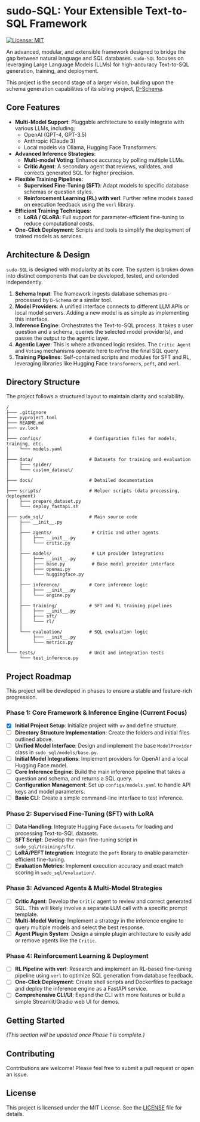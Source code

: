 # sudo-SQL: Your Extensible Text-to-SQL Framework

[![License: MIT](https://img.shields.io/badge/License-MIT-yellow.svg)](https://opensource.org/licenses/MIT)

An advanced, modular, and extensible framework designed to bridge the gap between natural language and SQL databases. `sudo-SQL` focuses on leveraging Large Language Models (LLMs) for high-accuracy Text-to-SQL generation, training, and deployment.

This project is the second stage of a larger vision, building upon the schema generation capabilities of its sibling project, [D-Schema](https://github.com/sido-meet/D-Schema).

## Core Features

-   **Multi-Model Support**: Pluggable architecture to easily integrate with various LLMs, including:
    -   OpenAI (GPT-4, GPT-3.5)
    -   Anthropic (Claude 3)
    -   Local models via Ollama, Hugging Face Transformers.
-   **Advanced Inference Strategies**:
    -   **Multi-model Voting**: Enhance accuracy by polling multiple LLMs.
    -   **Critic Agent**: A secondary agent that reviews, validates, and corrects generated SQL for higher precision.
-   **Flexible Training Pipelines**:
    -   **Supervised Fine-Tuning (SFT)**: Adapt models to specific database schemas or question styles.
    -   **Reinforcement Learning (RL) with verl**: Further refine models based on execution feedback using the `verl` library.
-   **Efficient Training Techniques**:
    -   **LoRA / QLoRA**: Full support for parameter-efficient fine-tuning to reduce computational costs.
-   **One-Click Deployment**: Scripts and tools to simplify the deployment of trained models as services.

## Architecture & Design

`sudo-SQL` is designed with modularity at its core. The system is broken down into distinct components that can be developed, tested, and extended independently.

1.  **Schema Input**: The framework ingests database schemas pre-processed by `D-Schema` or a similar tool.
2.  **Model Providers**: A unified interface connects to different LLM APIs or local model servers. Adding a new model is as simple as implementing this interface.
3.  **Inference Engine**: Orchestrates the Text-to-SQL process. It takes a user question and a schema, queries the selected model provider(s), and passes the output to the agentic layer.
4.  **Agentic Layer**: This is where advanced logic resides. The `Critic Agent` and `Voting` mechanisms operate here to refine the final SQL query.
5.  **Training Pipelines**: Self-contained scripts and modules for SFT and RL, leveraging libraries like Hugging Face `transformers`, `peft`, and `verl`.

## Directory Structure

The project follows a structured layout to maintain clarity and scalability.

```
/
├─── .gitignore
├─── pyproject.toml
├─── README.md
├─── uv.lock
│
├─── configs/                  # Configuration files for models, training, etc.
│    └─── models.yaml
│
├─── data/                     # Datasets for training and evaluation
│    ├─── spider/
│    └─── custom_dataset/
│
├─── docs/                     # Detailed documentation
│
├─── scripts/                  # Helper scripts (data processing, deployment)
│    ├─── prepare_dataset.py
│    └─── deploy_fastapi.sh
│
├─── sudo_sql/                 # Main source code
│    ├─── __init__.py
│    │
│    ├─── agents/               # Critic and other agents
│    │    ├─── __init__.py
│    │    └─── critic.py
│    │
│    ├─── models/               # LLM provider integrations
│    │    ├─── __init__.py
│    │    ├─── base.py          # Base model provider interface
│    │    ├─── openai.py
│    │    └─── huggingface.py
│    │
│    ├─── inference/           # Core inference logic
│    │    ├─── __init__.py
│    │    └─── engine.py
│    │
│    ├─── training/            # SFT and RL training pipelines
│    │    ├─── __init__.py
│    │    ├─── sft/
│    │    └─── rl/
│    │
│    └─── evaluation/          # SQL evaluation logic
│         ├─── __init__.py
│         └─── metrics.py
│
└─── tests/                    # Unit and integration tests
     └─── test_inference.py
```

## Project Roadmap

This project will be developed in phases to ensure a stable and feature-rich progression.

### Phase 1: Core Framework & Inference Engine (Current Focus)

-   [x] **Initial Project Setup**: Initialize project with `uv` and define structure.
-   [ ] **Directory Structure Implementation**: Create the folders and initial files outlined above.
-   [ ] **Unified Model Interface**: Design and implement the base `ModelProvider` class in `sudo_sql/models/base.py`.
-   [ ] **Initial Model Integrations**: Implement providers for OpenAI and a local Hugging Face model.
-   [ ] **Core Inference Engine**: Build the main inference pipeline that takes a question and schema, and returns a SQL query.
-   [ ] **Configuration Management**: Set up `configs/models.yaml` to handle API keys and model parameters.
-   [ ] **Basic CLI**: Create a simple command-line interface to test inference.

### Phase 2: Supervised Fine-Tuning (SFT) with LoRA

-   [ ] **Data Handling**: Integrate Hugging Face `datasets` for loading and processing Text-to-SQL datasets.
-   [ ] **SFT Script**: Develop the main fine-tuning script in `sudo_sql/training/sft/`.
-   [ ] **LoRA/PEFT Integration**: Integrate the `peft` library to enable parameter-efficient fine-tuning.
-   [ ] **Evaluation Metrics**: Implement execution accuracy and exact match scoring in `sudo_sql/evaluation/`.

### Phase 3: Advanced Agents & Multi-Model Strategies

-   [ ] **Critic Agent**: Develop the `Critic` agent to review and correct generated SQL. This will likely involve a separate LLM call with a specific prompt template.
-   [ ] **Multi-Model Voting**: Implement a strategy in the inference engine to query multiple models and select the best response.
-   [ ] **Agent Plugin System**: Design a simple plugin architecture to easily add or remove agents like the `Critic`.

### Phase 4: Reinforcement Learning & Deployment

-   [ ] **RL Pipeline with verl**: Research and implement an RL-based fine-tuning pipeline using `verl` to optimize SQL generation from database feedback.
-   [ ] **One-Click Deployment**: Create shell scripts and Dockerfiles to package and deploy the inference engine as a FastAPI service.
-   [ ] **Comprehensive CLI/UI**: Expand the CLI with more features or build a simple Streamlit/Gradio web UI for demos.

## Getting Started

*(This section will be updated once Phase 1 is complete.)*

## Contributing

Contributions are welcome! Please feel free to submit a pull request or open an issue.

## License

This project is licensed under the MIT License. See the [LICENSE](LICENSE) file for details.